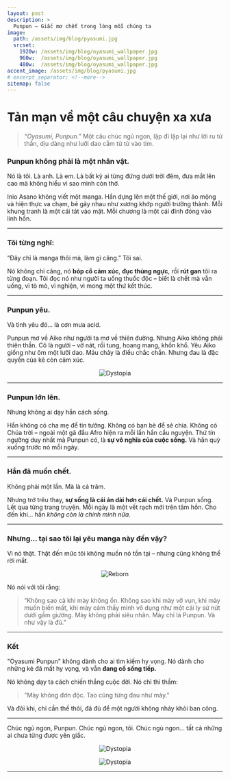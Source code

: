 ```yaml
---
layout: post
description: >
  Punpun – Giấc mơ chết trong lòng mỗi chúng ta
image:
  path: /assets/img/blog/pyasumi.jpg
  srcset:
    1920w: /assets/img/blog/oyasumi_wallpaper.jpg
    960w:  /assets/img/blog/oyasumi_wallpaper.jpg
    480w:  /assets/img/blog/oyasumi_wallpaper.jpg
accent_image: /assets/img/blog/pyasumi.jpg
# excerpt_separator: <!--more-->
sitemap: false
---
```


# Tản mạn về một câu chuyện xa xưa
> *“Oyasumi, Punpun.”*
> Một câu chúc ngủ ngon, lặp đi lặp lại như lời ru tử thần, dịu dàng như lưỡi dao cắm từ từ vào tim.

### Punpun không phải là một nhân vật.

Nó là tôi. Là anh. Là em. Là bất kỳ ai từng đứng dưới trời đêm, đưa mắt lên cao mà không hiểu vì sao mình còn thở.

Inio Asano không viết một manga. Hắn dựng lên một thế giới, nơi ảo mộng và hiện thực va chạm, bẻ gãy nhau như xương khớp người trưởng thành.
Mỗi khung tranh là một cái tát vào mặt.
Mỗi chương là một cái đinh đóng vào linh hồn.

---

### Tôi từng nghĩ:

“Đây chỉ là manga thôi mà, làm gì căng.”
Tôi sai.

Nó không chỉ căng, nó **bóp cổ cảm xúc**, **đục thủng ngực**, rồi **rút gan** tôi ra từng đoạn.
Tôi đọc nó như người ta uống thuốc độc – biết là chết mà vẫn uống, vì tò mò, vì nghiện, vì mong một thứ kết thúc.

---

### Punpun yêu.

Và tình yêu đó... là cơn mưa acid.

Punpun mơ về Aiko như người ta mơ về thiên đường.
Nhưng Aiko không phải thiên thần.
Cô là người – vỡ nát, rối tung, hoang mang, khốn khổ.
Yêu Aiko giống như ôm một lưỡi dao.
Máu chảy là điều chắc chắn.
Nhưng đau là đặc quyền của kẻ còn cảm xúc.
<p align="center">
  <img src="/assets/img/blog/oyasumi_galaxi.jpg" alt="Dystopia"
       style="max-width: 100%; height: auto;" />

</p>

---

### Punpun lớn lên.

Nhưng không ai dạy hắn cách sống.

Hắn không có cha mẹ để tin tưởng.
Không có bạn bè để sẻ chia.
Không có Chúa trời – ngoài một gã đầu Afro hiện ra mỗi lần hắn cầu nguyện.
Thứ tín ngưỡng duy nhất mà Punpun có, là **sự vô nghĩa của cuộc sống.**
Và hắn quỳ xuống trước nó mỗi ngày.

---

### Hắn đã muốn chết.

Không phải một lần. Mà là cả trăm.

Nhưng trớ trêu thay, **sự sống là cái án dài hơn cái chết.**
Và Punpun sống.
Lết qua từng trang truyện.
Mỗi ngày là một vết rạch mới trên tâm hồn.
Cho đến khi… hắn *không còn là chính mình nữa.*

---

### Nhưng... tại sao tôi lại yêu manga này đến vậy?

Vì nó thật.
Thật đến mức tôi không muốn nó tồn tại – nhưng cũng không thể rời mắt.

<p align="center">
  <img src="/assets/img/blog/oyasumi_reborn.jpg" alt="Reborn"
       style="max-width: 100%; height: auto;" />

</p>

Nó nói với tôi rằng:

> “Không sao cả khi mày không ổn.
> Không sao khi mày vỡ vụn, khi mày muốn biến mất, khi mày cảm thấy mình vô dụng như một cái ly sứ nứt dưới gầm giường.
> Mày không phải siêu nhân. Mày chỉ là Punpun. Và như vậy là đủ.”

---

### Kết

"Oyasumi Punpun" không dành cho ai tìm kiếm hy vọng.
Nó dành cho những kẻ đã mất hy vọng, và vẫn **đang cố sống tiếp.**

Nó không dạy ta cách chiến thắng cuộc đời.
Nó chỉ thì thầm:

> "Mày không đơn độc. Tao cũng từng đau như mày."

Và đôi khi, chỉ cần thế thôi, đã đủ để một người không nhảy khỏi ban công.

---

Chúc ngủ ngon, Punpun.
Chúc ngủ ngon, tôi.
Chúc ngủ ngon… tất cả những ai chưa từng được yên giấc.

<p align="center">
  <img src="/assets/img/blog/oyasumi_punpun1.jpg" alt="Dystopia"
       style="max-width: 100%; height: auto;" />

</p>

<p align="center">
  <img src="/assets/img/blog/oyasumi_punpun_2.jpg" alt="Dystopia"
       style="max-width: 100%; height: auto;" />

</p>

---

